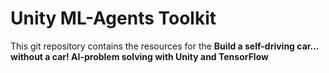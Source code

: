 # Unity ML-Agents Toolkit

This git repository contains the resources for the __Build a self-driving car... without a car! AI-problem solving with Unity and TensorFlow__